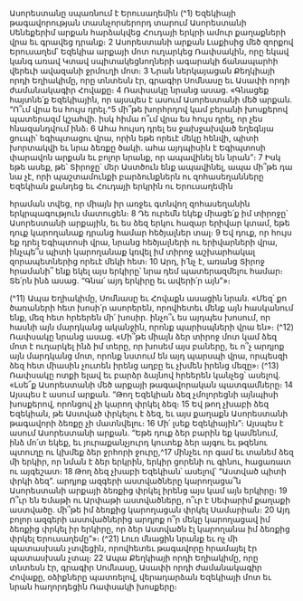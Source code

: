 
Ասորեստանը սպառնում է Երուսաղեմին
(^1) Եզեկիայի թագավորության տասնչորսերորդ տարում Ասորեստանի Սենեքերիմ արքան հարձակվեց Հուդայի
երկրի ամուր քաղաքների վրա եւ գրավեց դրանք։ 2 Ասորեստանի արքան Լաքիսից մեծ զորքով Երուսաղեմ՝ Եզեկիա
արքայի մոտ ուղարկեց Ռափսակին, որը եկավ կանգ առավ Կտավ սպիտակեցնողների ագարակի ճանապարհի վերեւի
ավազանի ջրմուղի մոտ։ 3 Նրան ներկայացան Քեղկիայի որդի Եղիակիմը, որը տնտեսն էր, գրագիր Սոմնասը եւ Ասափի
որդի ժամանակագիր Հովաքը։ 4 Ռափսակը նրանց ասաց. «Գնացեք հայտնե՛ք Եզեկիային, որ այսպես է ասում
Ասորեստանի մեծ արքան. “Ո՞ւմ վրա ես հույս դրել.^5 մի՞թե խորհրդով կամ բերանի խոսքերով պատերազմ կշահվի. իսկ
հիմա ո՞ւմ վրա ես հույս դրել, որ չես հնազանդվում ինձ։ 6 Ահա հույսդ դրել ես ջախջախված եղեգնյա ցուպի՝ եգիպտացու
վրա, որին եթե որեւէ մեկը հենվի, պիտի խորտակվի եւ նրա ձեռքը ծակի. ահա այդպիսին է Եգիպտոսի փարավոն արքան
եւ բոլոր նրանք, որ ապավինել են նրան”։ 7 Իսկ եթե ասեք, թե՝ Տիրոջը՝ մեր Աստծուն ենք ապավինել, ապա մի՞թե դա նա
չէ, որի պաշտամունքի բարձունքներն ու զոհասեղանները Եզեկիան քանդեց եւ Հուդայի երկրին ու Երուսաղեմին


հրաման տվեց, որ միայն իր առջեւ գտնվող զոհասեղանին երկրպագություն մատուցեն։ 8 Դե ուրեմն եկեք միացե՛ք իմ
տիրոջը՝ Ասորեստանի արքային, եւ ես ձեզ երկու հազար երիվար կտամ, եթե դուք կարողանաք դրանց համար հեծյալներ
տալ։ 9 Եվ դուք, որ հույս եք դրել Եգիպտոսի վրա, նրանց հեծյալների ու երիվարների վրա, ինչպե՞ս պիտի կարողանաք
կռվել իմ տիրոջ աշխարհակալ զորապետներից որեւէ մեկի հետ։ 10 Արդ, ի՛նչ է, առանց Տիրոջ հրամանի՞ ենք եկել այս
երկիրը՝ նրա դեմ պատերազմելու համար։ Տե՛րն ինձ ասաց. “Գնա՛ այդ երկիրը եւ ավերի՛ր այն”»։

(^11) Ապա Եղիակիմը, Սոմնասը եւ Հովաքն ասացին նրան. «Մեզ՝ քո ծառաների հետ խոսի՛ր ասորերեն, որովհետեւ մենք
այն հասկանում ենք, մեզ հետ հրեերեն մի՛ խոսիր. ինչո՞ւ ես այդպես խոսում, որ հասնի այն մարդկանց ականջին, որոնք
պարիսպների վրա են»։
(^12) Ռափսակը նրանց ասաց. «Մի՞թե միայն ձեր տիրոջ մոտ կամ ձեզ մոտ է ուղարկել ինձ իմ տերը, որ խոսեմ այս
բաները, եւ ո՞չ արդյոք այն մարդկանց մոտ, որոնք նստում են այդ պարսպի վրա, որպեսզի ձեզ հետ միասին չուտեն իրենց
աղբը եւ չխմեն իրենց մեզը»։
(^13) Ռափսակը ոտքի ելավ եւ բարձր ձայնով հրեերեն կանչեց՝ ասելով. «Լսե՜ք Ասորեստանի մեծ արքայի
թագավորական պատգամները։ 14 Այսպես է ասում արքան. “Թող Եզեկիան ձեզ չմոլորեցնի այնպիսի խոսքերով, որոնցով
չի կարող փրկել ձեզ։ 15 Եվ թող չխաբի ձեզ Եզեկիան, թե Աստված փրկելու է ձեզ, եւ այս քաղաքն Ասորեստանի թագավորի
ձեռքը չի մատնվելու։ 16 Մի՛ լսեք Եզեկիային”։ Այսպես է ասում Ասորեստանի արքան. “Եթե դուք ձեր բարին եք կամենում,
ինձ մո՛տ եկեք, եւ յուրաքանչյուրդ կուտեք ձեր այգու եւ թզենու պտուղը ու կխմեք ձեր ջրհորի ջուրը,^17 մինչեւ որ գամ եւ
տանեմ ձեզ մի երկիր, որ նման է ձեր երկրին, երկիր ցորենի ու գինու, հացառատ ու այգեշատ։ 18 Թող ձեզ չխաբի
Եզեկիան՝ ասելով՝ “Աստված պիտի փրկի ձեզ”. արդյոք ազգերի աստվածները կարողացա՞ն Ասորեստանի արքայի
ձեռքից փրկել իրենց այս կամ այն երկիրը։ 19 Ո՞ւր են Եմաթի ու Արփաթի աստվածները, ո՞ւր է Սեփարիմ քաղաքի
աստվածը. մի՞թե իմ ձեռքից կարողացան փրկել Սամարիան։ 20 Այդ բոլոր ազգերի աստվածներից արդյոք ո՞ր մեկը
կարողացավ իմ ձեռքից փրկել իր երկիրը, որ ձեր Աստվածն էլ կարողանա իմ ձեռքից փրկել Երուսաղեմը”»։
(^21) Լուռ մնացին նրանք եւ ոչ մի պատասխան չտվեցին, որովհետեւ թագավորը հրամայել էր պատասխան չտալ։ 22 Ապա
Քեղկիայի որդի Եղիակիմը, որը տնտեսն էր, գրագիր Սոմնասը, Ասափի որդի ժամանակագիր Հովաքը, օձիքները
պատռելով, վերադարձան Եզեկիայի մոտ եւ նրան հաղորդեցին Ռափսակի խոսքերը։
